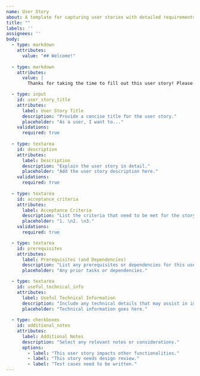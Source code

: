 ```yaml
---
name: User Story
about: A template for capturing user stories with detailed requirements and specifications.
title: ""
labels: ''
assignees: ''
body:
  - type: markdown
    attributes:
      value: "## Welcome!"
  
  - type: markdown
    attributes:
      value: |
        Thanks for taking the time to fill out this user story! Please provide the necessary details below.

  - type: input
    id: user_story_title
    attributes:
      label: User Story Title
      description: "Provide a concise title for the user story."
      placeholder: "As a user, I want to..."
    validations:
      required: true
      
  - type: textarea
    id: description
    attributes:
      label: Description
      description: "Explain the user story in detail."
      placeholder: "Add the user story description here."
    validations:
      required: true
      
  - type: textarea
    id: acceptance_criteria
    attributes:
      label: Acceptance Criteria
      description: "List the criteria that need to be met for the story to be considered complete."
      placeholder: "1. \n2. \n3."
    validations:
      required: true

  - type: textarea
    id: prerequisites
    attributes:
      label: Prerequisites (and Dependencies)
      description: "List any prerequisites or dependencies for this user story."
      placeholder: "Any prior tasks or dependencies."

  - type: textarea
    id: useful_technical_info
    attributes:
      label: Useful Technical Information
      description: "Include any technical details that may assist in implementation."
      placeholder: "Technical information goes here."
  
  - type: checkboxes
    id: additional_notes
    attributes:
      label: Additional Notes
      description: "Select any relevant notes or considerations."
      options:
        - label: "This user story impacts other functionalities."
        - label: "This story needs design review."
        - label: "Test cases need to be written."
---
```

